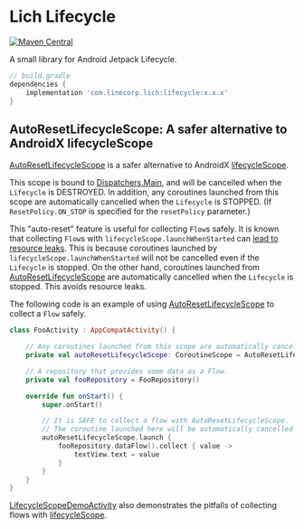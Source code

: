 # Lich Lifecycle

[ ![Maven Central](https://badgen.net/maven/v/maven-central/com.linecorp.lich/lifecycle) ](https://search.maven.org/artifact/com.linecorp.lich/lifecycle)

A small library for Android Jetpack Lifecycle.

```groovy
// build.gradle
dependencies {
    implementation 'com.linecorp.lich:lifecycle:x.x.x'
}
```

## AutoResetLifecycleScope: A safer alternative to AndroidX lifecycleScope

[AutoResetLifecycleScope](src/main/java/com/linecorp/lich/lifecycle/AutoResetLifecycleScope.kt) is
a safer alternative to AndroidX [lifecycleScope](https://developer.android.com/reference/kotlin/androidx/lifecycle/package-summary#lifecyclescope).

This scope is bound to [Dispatchers.Main](https://kotlin.github.io/kotlinx.coroutines/kotlinx-coroutines-core/kotlinx.coroutines/-dispatchers/-main.html),
and will be cancelled when the `Lifecycle` is DESTROYED.
In addition, any coroutines launched from this scope are automatically cancelled when the
`Lifecycle` is STOPPED. (If `ResetPolicy.ON_STOP` is specified for the `resetPolicy` parameter.)

This "auto-reset" feature is useful for collecting `Flow`s safely.
It is known that collecting `Flow`s with `lifecycleScope.launchWhenStarted` can
[lead to resource leaks](https://link.medium.com/OR5ePKTGthb).
This is because coroutines launched by `lifecycleScope.launchWhenStarted` will not be cancelled
even if the `Lifecycle` is stopped.
On the other hand, coroutines launched from [AutoResetLifecycleScope](src/main/java/com/linecorp/lich/lifecycle/AutoResetLifecycleScope.kt)
are automatically cancelled when the `Lifecycle` is stopped. This avoids resource leaks.

The following code is an example of using [AutoResetLifecycleScope](src/main/java/com/linecorp/lich/lifecycle/AutoResetLifecycleScope.kt)
to collect a `Flow` safely.

```kotlin
class FooActivity : AppCompatActivity() {

    // Any coroutines launched from this scope are automatically cancelled when FooActivity is STOPPED.
    private val autoResetLifecycleScope: CoroutineScope = AutoResetLifecycleScope(this)

    // A repository that provides some data as a Flow.
    private val fooRepository = FooRepository()

    override fun onStart() {
        super.onStart()

        // It is SAFE to collect a flow with AutoResetLifecycleScope.
        // The coroutine launched here will be automatically cancelled just before `FooActivity.onStop()`.
        autoResetLifecycleScope.launch {
            fooRepository.dataFlow().collect { value ->
                textView.text = value
            }
        }
    }
}
```

[LifecycleScopeDemoActivity](../sample-app/app/src/main/java/com/linecorp/lich/sample/lifecyclescope/LifecycleScopeDemoActivity.kt)
also demonstrates the pitfalls of collecting flows with [lifecycleScope](https://developer.android.com/reference/kotlin/androidx/lifecycle/package-summary#lifecyclescope).
